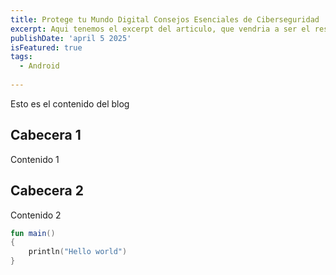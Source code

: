 ```yaml
---
title: Protege tu Mundo Digital Consejos Esenciales de Ciberseguridad
excerpt: Aqui tenemos el excerpt del articulo, que vendria a ser el resumen previo a abrirlo.
publishDate: 'april 5 2025'
isFeatured: true
tags:
  - Android
   
--- 
```


Esto es el contenido del blog

## Cabecera 1

Contenido 1

## Cabecera 2

Contenido 2

```kotlin
fun main()
{
    println("Hello world")
}
```